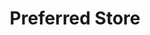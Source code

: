 ---
  id: "68"
  fieldLayoutId: "89"
  uid: "fbcf1c18-c8de-4f9d-b788-d70a53a6d81e"
  enabled: "1"
  archived: "0"
  dateCreated: "2017-09-26 05:27:09"
  dateUpdated: "2019-01-28 02:47:17"
  siteSettingsId: "68"
  slug: "test-screenshot-entry"
  siteId: "1"
  uri: "patterns/ios/entry/test-screenshot-entry"
  enabledForSite: "1"
  sectionId: "2"
  typeId: "2"
  authorId: "1"
  postdateCreated: "2017-09-26 05:27:00"
  expirydateCreated: null
  contentId: "68"
  title: "Preferred Store"
  field_allColorsComputed: null
  field_allColorsComputedIllustration: null
  field_allColorsComputedThumbnail: null
  field_appDescription: null
  field_appDescriptionSentiment: null
  field_audio: "0"
  field_authorFaq: null
  field_bgThumbPosition: "center center"
  field_body: null
  field_captureSize: null
  field_categoriesRaw: "adapting context"
  field_categoryInPlainText: null
  field_coldThumbTransform: null
  field_colorPalette: null
  field_contributorName: null
  field_contributorUrl: null
  field_coverColor: null
  field_dominantColor: null
  field_externalContributor: "0"
  field_fetchWebsiteData: null
  field_fullName: null
  field_gfycatSource: null
  field_gif: "0"
  field_gumletUrl: null
  field_gumletUrlNoPreParse: null
  field_howHelps: "<p><strong>Reducing Cognitive Load and Improved Context.</strong><del></del> </p>\n<p>By giving a default pickup location, Starbucks customers are no longer expected to take a decision that increases the cognitive load associated with the app. </p>\n<p>As users start getting more familiar and accustomed to this default behavior, the app gets easier to use and potentially stickier. In the case of Starbucks, this means an increase of orders and a better distribution of store traffic.</p>"
  field_howWorks: "<p>The Starbucks app allows you to place mobile orders at stores near you. To place an order, the user needs to select the desired items and a pickup store. </p>\n<p>The app will default to a store which would be likely the store at where your order the most. If that store is closed or unavailable, the app will default to a second preferred location. If you try to order at a rare time like 10 pm, the app will default to the closest open store.</p>\n<p>The pickup store selector also gets automatically sorted by location which is an additional interaction that helps the user to select the most convenient store given their location context.</p>\n<p>At the time of this writing, we couldn't determine if the Starbucks app uses a different kind of data input to determine the default store, but it would make sense that at certain point Starbucks will use a built-in machine learning model to improve the default preferences based on the user's context.</p>"
  field_iconColors: null
  field_iconComputedColors: null
  field_illustrationSource: null
  field_imagePathRaw: "https://s3-us-west-2.amazonaws.com/waveguideio/captures/waves/capture-starbucks.png"
  field_imageTextOcr: null
  field_depthArticleBody: null
  field_lpSentimentScore: null
  field_lpUrl: null
  field_mediaEmbed: "<figure><img src=\"{asset:2093:url||https://s3-us-west-2.amazonaws.com/waveguideio/captures/waves/capture-starbucks.png}\" alt=\"\" /></figure>"
  field_mobileId: null
  field_mobileShotSrc: null
  field_newsObject: null
  field_pageFetchJsonString: null
  field_patternSrc: "Starbucks"
  field_platformRaw: "iOS"
  field_qualityDescription: null
  field_rawResponse: null
  field_readingDuration: null
  field_readingDurationSeconds: null
  field_readingEaseLevel: null
  field_readingEaseScore: null
  field_references: null
  field_screenshotColors: null
  field_screenshotComputedColors: null
  field_sourceFromArchive: null
  field_strategyDescription: null
  field_thumbColors: null
  field_thumbVideoUrl: ""
  field_webDescription: null
  field_webTitle: null
  field_what: "<p>This is an solution found in the Starbucks iOS app. The app switches your preferred store depending on what day of the week or at what time your order. If during the week your order from a location that closes on the weekend the app will automatically default to a store that is open.</p>"
  root: null
  lft: null
  rgt: null
  level: null
  structureId: null
  layout: layouts/post.njk
---